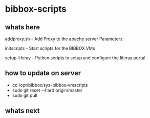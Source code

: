 # bibbox-scripts

## whats here
addproxy.sh - Add Proxy to the apache server
  Parameters:

initscripts - Start scripts for the BIBBOX VMs

setup-liferay - Python scripts to setup and configure the liferay portal

## how to update on server

* cd /opt/bibbox/sys-bibbox-vmscripts
* sudo git reset --hard origin/master
* sudo git pull

## whats next


